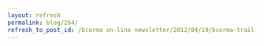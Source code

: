 ```yaml
---
layout: refresh
permalink: blog/264/
refresh_to_post_id: /bcorma on-line newsletter/2012/04/19/bcorma-trail-stewards-hard-at-work-at-chipmunk
---
```

